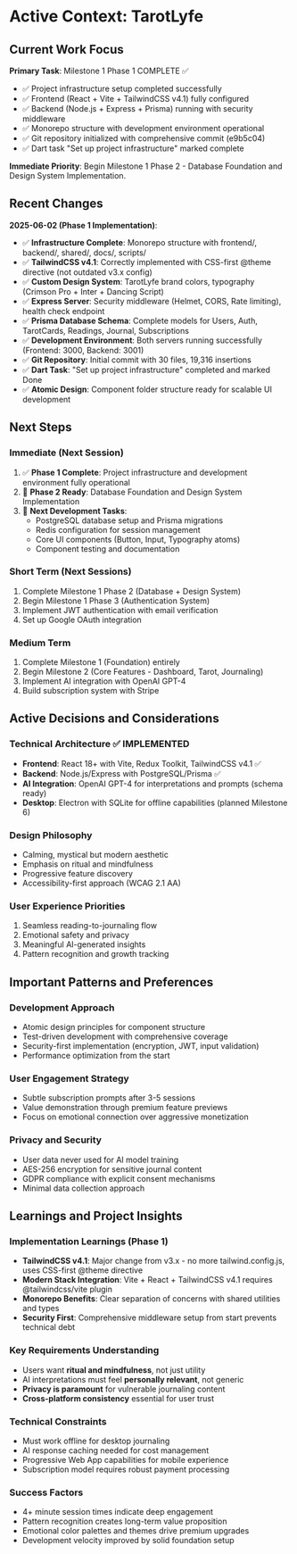 # Active Context: TarotLyfe

## Current Work Focus

**Primary Task**: Milestone 1 Phase 1 COMPLETE ✅
- ✅ Project infrastructure setup completed successfully
- ✅ Frontend (React + Vite + TailwindCSS v4.1) fully configured
- ✅ Backend (Node.js + Express + Prisma) running with security middleware
- ✅ Monorepo structure with development environment operational
- ✅ Git repository initialized with comprehensive commit (e9b5c04)
- ✅ Dart task "Set up project infrastructure" marked complete

**Immediate Priority**: Begin Milestone 1 Phase 2 - Database Foundation and Design System Implementation.

## Recent Changes

**2025-06-02 (Phase 1 Implementation)**: 
- ✅ **Infrastructure Complete**: Monorepo structure with frontend/, backend/, shared/, docs/, scripts/
- ✅ **TailwindCSS v4.1**: Correctly implemented with CSS-first @theme directive (not outdated v3.x config)
- ✅ **Custom Design System**: TarotLyfe brand colors, typography (Crimson Pro + Inter + Dancing Script)
- ✅ **Express Server**: Security middleware (Helmet, CORS, Rate limiting), health check endpoint
- ✅ **Prisma Database Schema**: Complete models for Users, Auth, TarotCards, Readings, Journal, Subscriptions
- ✅ **Development Environment**: Both servers running successfully (Frontend: 3000, Backend: 3001)
- ✅ **Git Repository**: Initial commit with 30 files, 19,316 insertions
- ✅ **Dart Task**: "Set up project infrastructure" completed and marked Done
- ✅ **Atomic Design**: Component folder structure ready for scalable UI development

## Next Steps

### Immediate (Next Session)
1. ✅ **Phase 1 Complete**: Project infrastructure and development environment fully operational
2. 🎯 **Phase 2 Ready**: Database Foundation and Design System Implementation
3. 🚀 **Next Development Tasks**:
   - PostgreSQL database setup and Prisma migrations
   - Redis configuration for session management
   - Core UI components (Button, Input, Typography atoms)
   - Component testing and documentation

### Short Term (Next Sessions)
1. Complete Milestone 1 Phase 2 (Database + Design System)
2. Begin Milestone 1 Phase 3 (Authentication System)
3. Implement JWT authentication with email verification
4. Set up Google OAuth integration

### Medium Term
1. Complete Milestone 1 (Foundation) entirely
2. Begin Milestone 2 (Core Features - Dashboard, Tarot, Journaling)
3. Implement AI integration with OpenAI GPT-4
4. Build subscription system with Stripe

## Active Decisions and Considerations

### Technical Architecture ✅ IMPLEMENTED
- **Frontend**: React 18+ with Vite, Redux Toolkit, TailwindCSS v4.1 ✅
- **Backend**: Node.js/Express with PostgreSQL/Prisma ✅
- **AI Integration**: OpenAI GPT-4 for interpretations and prompts (schema ready)
- **Desktop**: Electron with SQLite for offline capabilities (planned Milestone 6)

### Design Philosophy
- Calming, mystical but modern aesthetic
- Emphasis on ritual and mindfulness
- Progressive feature discovery
- Accessibility-first approach (WCAG 2.1 AA)

### User Experience Priorities
1. Seamless reading-to-journaling flow
2. Emotional safety and privacy
3. Meaningful AI-generated insights
4. Pattern recognition and growth tracking

## Important Patterns and Preferences

### Development Approach
- Atomic design principles for component structure
- Test-driven development with comprehensive coverage
- Security-first implementation (encryption, JWT, input validation)
- Performance optimization from the start

### User Engagement Strategy
- Subtle subscription prompts after 3-5 sessions
- Value demonstration through premium feature previews
- Focus on emotional connection over aggressive monetization

### Privacy and Security
- User data never used for AI model training
- AES-256 encryption for sensitive journal content
- GDPR compliance with explicit consent mechanisms
- Minimal data collection approach

## Learnings and Project Insights

### Implementation Learnings (Phase 1)
- **TailwindCSS v4.1**: Major change from v3.x - no more tailwind.config.js, uses CSS-first @theme directive
- **Modern Stack Integration**: Vite + React + TailwindCSS v4.1 requires @tailwindcss/vite plugin
- **Monorepo Benefits**: Clear separation of concerns with shared utilities and types
- **Security First**: Comprehensive middleware setup from start prevents technical debt

### Key Requirements Understanding
- Users want **ritual and mindfulness**, not just utility
- AI interpretations must feel **personally relevant**, not generic
- **Privacy is paramount** for vulnerable journaling content
- **Cross-platform consistency** essential for user trust

### Technical Constraints
- Must work offline for desktop journaling
- AI response caching needed for cost management
- Progressive Web App capabilities for mobile experience
- Subscription model requires robust payment processing

### Success Factors
- 4+ minute session times indicate deep engagement
- Pattern recognition creates long-term value proposition
- Emotional color palettes and themes drive premium upgrades
- Development velocity improved by solid foundation setup
